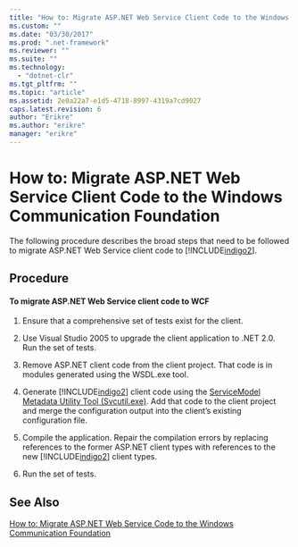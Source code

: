 ```yaml
---
title: "How to: Migrate ASP.NET Web Service Client Code to the Windows Communication Foundation | Microsoft Docs"
ms.custom: ""
ms.date: "03/30/2017"
ms.prod: ".net-framework"
ms.reviewer: ""
ms.suite: ""
ms.technology: 
  - "dotnet-clr"
ms.tgt_pltfrm: ""
ms.topic: "article"
ms.assetid: 2e0a22a7-e1d5-4718-8997-4319a7cd9027
caps.latest.revision: 6
author: "Erikre"
ms.author: "erikre"
manager: "erikre"
---
```

# How to: Migrate ASP.NET Web Service Client Code to the Windows Communication Foundation
The following procedure describes the broad steps that need to be followed to migrate ASP.NET Web Service client code to [!INCLUDE[indigo2](../../../../includes/indigo2-md.md)].  
  
## Procedure  
  
#### To migrate ASP.NET Web Service client code to WCF  
  
1.  Ensure that a comprehensive set of tests exist for the client.  
  
2.  Use Visual Studio 2005 to upgrade the client application to .NET 2.0. Run the set of tests.  
  
3.  Remove ASP.NET client code from the client project. That code is in modules generated using the WSDL.exe tool.  
  
4.  Generate [!INCLUDE[indigo2](../../../../includes/indigo2-md.md)] client code using the [ServiceModel Metadata Utility Tool (Svcutil.exe)](../../../../docs/framework/wcf/servicemodel-metadata-utility-tool-svcutil-exe.md). Add that code to the client project and merge the configuration output into the client’s existing configuration file.  
  
5.  Compile the application. Repair the compilation errors by replacing references to the former ASP.NET client types with references to the new [!INCLUDE[indigo2](../../../../includes/indigo2-md.md)] client types.  
  
6.  Run the set of tests.  
  
## See Also  
 [How to: Migrate ASP.NET Web Service Code to the Windows Communication Foundation](../../../../docs/framework/wcf/feature-details/migrate-asp-net-web-service-to-wcf.md)